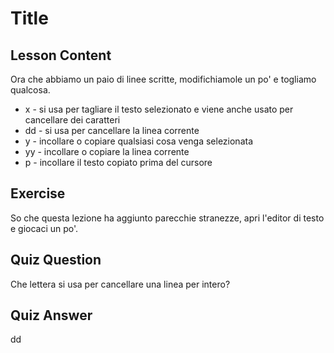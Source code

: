 # Title

## Lesson Content

Ora che abbiamo un paio di linee scritte, modifichiamole un po' e togliamo qualcosa.

 * x - si usa per tagliare il testo selezionato e viene anche usato per cancellare dei caratteri
 * dd - si usa per cancellare la linea corrente
 * y - incollare o copiare qualsiasi cosa venga selezionata
 * yy - incollare o copiare la linea corrente
 * p - incollare il testo copiato prima del cursore

## Exercise

So che questa lezione ha aggiunto parecchie stranezze, apri l'editor di testo e giocaci un po'.

## Quiz Question

Che lettera si usa per cancellare una linea per intero?

## Quiz Answer

dd
